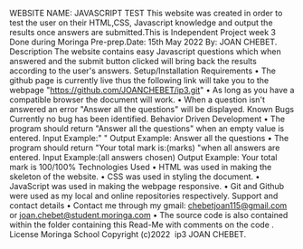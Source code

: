 WEBSITE NAME: JAVASCRIPT TEST
This website was created in order to test the user on their HTML,CSS, Javascript knowledge and output the results once answers are submitted.This is Independent Project week 3 Done during Moringa Pre-prep.Date: 15th May 2022 By: JOAN CHEBET.
Description
The website contains easy Javascript questions which when answered and the submit button clicked will bring back the results according to the user's answers.
Setup/Installation Requirements
    • The github page is currently live thus the following link will take you to the webpage "https://github.com/JOANCHEBET/ip3.git"
    • As long as you have a compatible browser the document will work.
    • When a question isn't answered an error "Answer all the questions" will be displayed.
Known Bugs
Currently no bug has been identified.
Behavior Driven Development
    • The program should return "Answer all the questions" when an empty value is entered.
Input Example:" "
Output Example: Answer all the questions
    • The program should return "Your total mark is:(marks) "when all answers are entered.
Input Example:(all answers chosen)
Output Example: Your total mark is 100/100%
Technologies Used
    • HTML was used in making the skeleton of the website.
    • CSS was used in styling the document.
    • JavaScript was used in making the webpage responsive.
    • Git and Github were used as my local and online repositories respectively.
Support and contact details
    • Contact me through my gmail: chebetjoan115@gmail.com or joan.chebet@student.moringa.com
    • The source code is also contained within the folder containing this Read-Me with comments on the code .
License
Moringa School Copyright (c)2022  ip3 JOAN CHEBET.